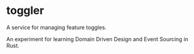 # toggler

A service for managing feature toggles.

An experiment for learning Domain Driven Design and Event Sourcing in Rust.
